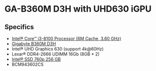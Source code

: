# GA-B360M D3H with UHD630 iGPU

## Specifics

- [Intel® Core™ i3-8100 Processor (6M Cache, 3.60 GHz)](https://ark.intel.com/content/www/us/en/ark/products/126688/intel-core-i3-8100-processor-6m-cache-3-60-ghz.html)
- [Gigabyte B360M D3H](https://www.gigabyte.cn/Motherboard/B360M-D3H-rev-10)
- Intel® UHD Graphics 630 (support 4k@60Hz)
- Lexar® DDR4-2666 UDIMM 16Gb (8GB * 2)
- [Intel® SSD 760p 256 GB](https://ark.intel.com/content/www/us/en/ark/products/134583/intel-ssd-760p-series-256gb-m-2-80mm-pcie-3-0-x4-3d2-tlc.html)
- BCM943602CS

